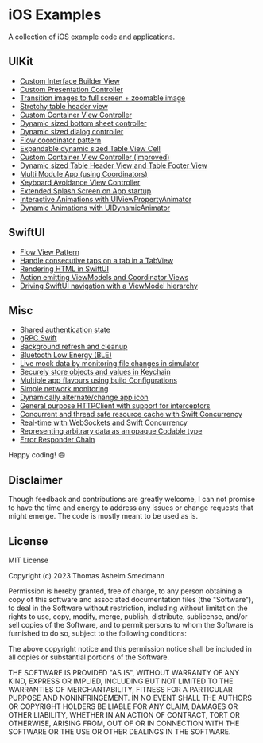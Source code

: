 # iOS Examples

A collection of iOS example code and applications.

## UIKit

- [Custom Interface Builder View](CustomInterfaceBuilderView)
- [Custom Presentation Controller](CustomPresentationController)
- [Transition images to full screen + zoomable image](FullScreenImageTransition)
- [Stretchy table header view](StretchyTableViewHeader)
- [Custom Container View Controller](ContainerViewController)
- [Dynamic sized bottom sheet controller](BottomSheetController)
- [Dynamic sized dialog controller](DialogController)
- [Flow coordinator pattern](FlowControllerPattern)
- [Expandable dynamic sized Table View Cell](ExpandableTableViewCell)
- [Custom Container View Controller (improved)](ImprovedContainerViewController)
- [Dynamic sized Table Header View and Table Footer View](DynamicTableHeaderView)
- [Multi Module App (using Coordinators)](FeatureModules)
- [Keyboard Avoidance View Controller](KeyboardAvoidance)
- [Extended Splash Screen on App startup](ExtendedSplashScreen)
- [Interactive Animations with UIViewPropertyAnimator](InteractiveAnimations)
- [Dynamic Animations with UIDynamicAnimator](DynamicAnimations)

## SwiftUI

- [Flow View Pattern](FlowViewPattern)
- [Handle consecutive taps on a tab in a TabView](ConsecutiveTabTaps)
- [Rendering HTML in SwiftUI](SwiftUIHTML)
- [Action emitting ViewModels and Coordinator Views](ActionableViewModel)
- [Driving SwiftUI navigation with a ViewModel hierarchy](ViewModelHierarchy)

## Misc

- [Shared authentication state](SharedAppAuthState)
- [gRPC Swift](GRPCFTW)
- [Background refresh and cleanup](BackgroundCleanup)
- [Bluetooth Low Energy (BLE)](BLEChat)
- [Live mock data by monitoring file changes in simulator](LiveMockData)
- [Securely store objects and values in Keychain](KeychainStorage)
- [Multiple app flavours using build Configurations](BuildConfigurations)
- [Simple network monitoring](NetworkMonitoring)
- [Dynamically alternate/change app icon](AlternateAppIcon)
- [General purpose HTTPClient with support for interceptors](HTTPClient)
- [Concurrent and thread safe resource cache with Swift Concurrency](ResourceCache)
- [Real-time with WebSockets and Swift Concurrency](WebSocketClient)
- [Representing arbitrary data as an opaque Codable type](OpaqueValue)
- [Error Responder Chain](ErrorResponder)

Happy coding! :smile:

## Disclaimer

Though feedback and contributions are greatly welcome, I can not promise to have the time and energy to address any issues or change requests that might emerge.
The code is mostly meant to be used as is.

## License

MIT License

Copyright (c) 2023 Thomas Asheim Smedmann

Permission is hereby granted, free of charge, to any person obtaining a copy
of this software and associated documentation files (the "Software"), to deal
in the Software without restriction, including without limitation the rights
to use, copy, modify, merge, publish, distribute, sublicense, and/or sell
copies of the Software, and to permit persons to whom the Software is
furnished to do so, subject to the following conditions:

The above copyright notice and this permission notice shall be included in all
copies or substantial portions of the Software.

THE SOFTWARE IS PROVIDED "AS IS", WITHOUT WARRANTY OF ANY KIND, EXPRESS OR
IMPLIED, INCLUDING BUT NOT LIMITED TO THE WARRANTIES OF MERCHANTABILITY,
FITNESS FOR A PARTICULAR PURPOSE AND NONINFRINGEMENT. IN NO EVENT SHALL THE
AUTHORS OR COPYRIGHT HOLDERS BE LIABLE FOR ANY CLAIM, DAMAGES OR OTHER
LIABILITY, WHETHER IN AN ACTION OF CONTRACT, TORT OR OTHERWISE, ARISING FROM,
OUT OF OR IN CONNECTION WITH THE SOFTWARE OR THE USE OR OTHER DEALINGS IN THE
SOFTWARE.
